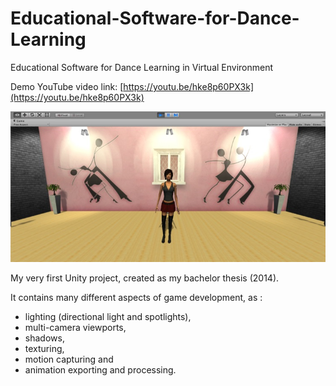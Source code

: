 # Educational-Software-for-Dance-Learning
Educational Software for Dance Learning in Virtual Environment

Demo YouTube video link: [https://youtu.be/hke8p60PX3k](https://youtu.be/hke8p60PX3k)

![The main scene](https://github.com/sopa92/Educational-Software-for-Dance-Learning/blob/master/Screenshot.jpg)

My very first Unity project, created as my bachelor thesis (2014).

It contains many different aspects of game development, as : 
- lighting (directional light and spotlights), 
- multi-camera viewports, 
- shadows, 
- texturing, 
- motion capturing and 
- animation exporting and processing.

